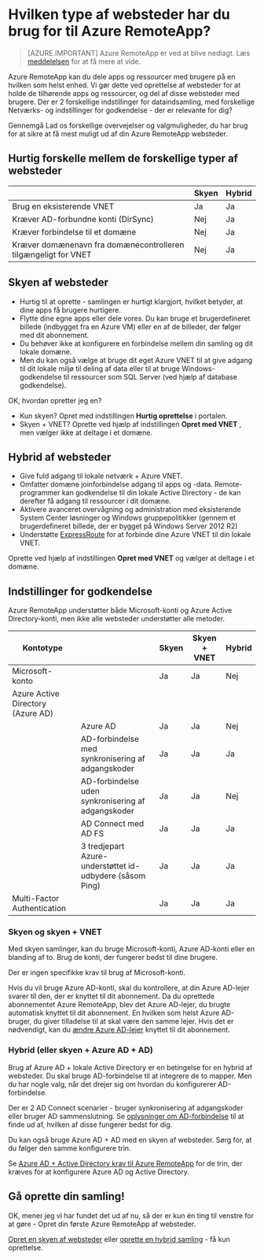 <properties 
    pageTitle="Hvilken type af websteder har du brug for til Azure RemoteApp? | Microsoft Azure" 
    description="Få mere at vide om typerne af websteder, der er tilgængelige med Azure RemoteApp." 
    services="remoteapp" 
    documentationCenter="" 
    authors="lizap" 
    manager="mbaldwin" />

<tags 
    ms.service="remoteapp" 
    ms.workload="compute" 
    ms.tgt_pltfrm="na" 
    ms.devlang="na" 
    ms.topic="article" 
    ms.date="08/15/2016" 
    ms.author="elizapo" />



# <a name="what-kind-of-collection-do-you-need-for-azure-remoteapp"></a>Hvilken type af websteder har du brug for til Azure RemoteApp?

> [AZURE.IMPORTANT]
> Azure RemoteApp er ved at blive nedlagt. Læs [meddelelsen](https://go.microsoft.com/fwlink/?linkid=821148) for at få mere at vide.

Azure RemoteApp kan du dele apps og ressourcer med brugere på en hvilken som helst enhed. Vi gør dette ved oprettelse af websteder for at holde de tilhørende apps og ressourcer, og del af disse websteder med brugere. Der er 2 forskellige indstillinger for dataindsamling, med forskellige Netværks- og indstillinger for godkendelse - der er relevante for dig?

Gennemgå Lad os forskellige overvejelser og valgmuligheder, du har brug for at sikre at få mest muligt ud af din Azure RemoteApp websteder. 


## <a name="quick-differences-between-the-collection-types"></a>Hurtig forskelle mellem de forskellige typer af websteder

|           | Skyen | Hybrid |
|-----------|-------|--------|
|Brug en eksisterende VNET| Ja| Ja|
|Kræver AD-forbundne konti (DirSync)| Nej| Ja|
|Kræver forbindelse til et domæne| Nej| Ja|
|Kræver domænenavn fra domænecontrolleren tilgængeligt for VNET| Nej| Ja|

## <a name="cloud-collections"></a>Skyen af websteder
- Hurtig til at oprette - samlingen er hurtigt klargjort, hvilket betyder, at dine apps få brugere hurtigere.
- Flytte dine egne apps eller dele vores. Du kan bruge et brugerdefineret billede (indbygget fra en Azure VM) eller en af de billeder, der følger med dit abonnement.
- Du behøver ikke at konfigurere en forbindelse mellem din samling og dit lokale domæne.
- Men du kan også vælge at bruge dit eget Azure VNET til at give adgang til dit lokale miljø til deling af data eller til at bruge Windows-godkendelse til ressourcer som SQL Server (ved hjælp af database godkendelse).


OK, hvordan opretter jeg en?

- Kun skyen? Opret med indstillingen **Hurtig oprettelse** i portalen.
- Skyen + VNET? Oprette ved hjælp af indstillingen **Opret med VNET** , men vælger ikke at deltage i et domæne.

## <a name="hybrid-collections"></a>Hybrid af websteder
- Give fuld adgang til lokale netværk + Azure VNET.
- Omfatter domæne joinforbindelse adgang til apps og -data. Remote-programmer kan godkendelse til din lokale Active Directory - de kan derefter få adgang til ressourcer i dit domæne.
- Aktivere avanceret overvågning og administration med eksisterende System Center løsninger og Windows gruppepolitikker (gennem et brugerdefineret billede, der er bygget på Windows Server 2012 R2)
- Understøtte [ExpressRoute](https://azure.microsoft.com/services/expressroute/) for at forbinde dine Azure VNET til din lokale VNET.

Oprette ved hjælp af indstillingen **Opret med VNET** og vælger at deltage i et domæne.

## <a name="authentication-options"></a>Indstillinger for godkendelse
Azure RemoteApp understøtter både Microsoft-konti og Azure Active Directory-konti, men ikke alle websteder understøtter alle metoder. 

| Kontotype                      |                                                             | Skyen | Skyen + VNET | Hybrid |
|-----------------------------------|-------------------------------------------------------------|-------|--------------|--------|
| Microsoft-konto                 |                                                             | Ja   | Ja          | Nej     |
| Azure Active Directory (Azure AD) |                                                             |       |              |        |
|                                   | Azure AD                                               | Ja   | Ja          | Nej     |
|                                   | AD-forbindelse med synkronisering af adgangskoder                               | Ja   | Ja          | Ja    |
|                                   | AD-forbindelse uden synkronisering af adgangskoder                            | Ja   | Ja          | Nej     |
|                                   | AD Connect med AD FS                                       | Ja   | Ja          | Ja    |
|                                   | 3 tredjepart Azure-understøttet id-udbydere (såsom Ping) | Ja   | Ja          | Ja    |
| Multi-Factor Authentication       |                                                             | Ja   | Ja          | Ja    |



### <a name="cloud-and-cloud--vnet"></a>Skyen og skyen + VNET 
Med skyen samlinger, kan du bruge Microsoft-konti, Azure AD-konti eller en blanding af to. Brug de konti, der fungerer bedst til dine brugere.

Der er ingen specifikke krav til brug af Microsoft-konti. 

Hvis du vil bruge Azure AD-konti, skal du kontrollere, at din Azure AD-lejer svarer til den, der er knyttet til dit abonnement. Da du oprettede abonnementet Azure RemoteApp, blev det Azure AD-lejer, du brugte automatisk knyttet til dit abonnement. En hvilken som helst Azure AD-bruger, du giver tilladelse til at skal være den samme lejer. Hvis det er nødvendigt, kan du [ændre Azure AD-lejer](remoteapp-changetenant.md) knyttet til dit abonnement.
 
### <a name="hybrid-or-cloud--azure-ad--ad"></a>Hybrid (eller skyen + Azure AD + AD)

Brug af Azure AD + lokale Active Directory er en betingelse for en hybrid af websteder. Du skal bruge AD-forbindelse til at integrere de to mapper. Men du har nogle valg, når det drejer sig om hvordan du konfigurerer AD-forbindelse. 

Der er 2 AD Connect scenarier - bruger synkronisering af adgangskoder eller bruger AD sammenslutning. Se [oplysninger om AD-forbindelse](../active-directory/active-directory-aadconnect.md) til at finde ud af, hvilken af disse fungerer bedst for dig.

Du kan også bruge Azure AD + AD med en skyen af websteder. Sørg for, at du følger den samme konfigurere trin.

Se [Azure AD + Active Directory krav til Azure RemoteApp](remoteapp-ad.md) for de trin, der kræves for at konfigurere Azure AD og Active Directory.

## <a name="go-create-your-collection"></a>Gå oprette din samling!
OK, mener jeg vi har fundet det ud af nu, så der er kun én ting til venstre for at gøre - Opret din første Azure RemoteApp af websteder.

[Opret en skyen af websteder](remoteapp-create-cloud-deployment.md) eller [oprette en hybrid samling](remoteapp-create-hybrid-deployment.md) - få kun oprettelse.
